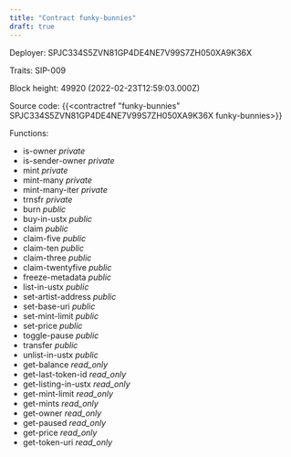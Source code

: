 ```yaml
---
title: "Contract funky-bunnies"
draft: true
---
```

Deployer: SPJC334S5ZVN81GP4DE4NE7V99S7ZH050XA9K36X

Traits:
SIP-009 



Block height: 49920 (2022-02-23T12:59:03.000Z)

Source code: {{<contractref "funky-bunnies" SPJC334S5ZVN81GP4DE4NE7V99S7ZH050XA9K36X funky-bunnies>}}

Functions:

* is-owner _private_
* is-sender-owner _private_
* mint _private_
* mint-many _private_
* mint-many-iter _private_
* trnsfr _private_
* burn _public_
* buy-in-ustx _public_
* claim _public_
* claim-five _public_
* claim-ten _public_
* claim-three _public_
* claim-twentyfive _public_
* freeze-metadata _public_
* list-in-ustx _public_
* set-artist-address _public_
* set-base-uri _public_
* set-mint-limit _public_
* set-price _public_
* toggle-pause _public_
* transfer _public_
* unlist-in-ustx _public_
* get-balance _read_only_
* get-last-token-id _read_only_
* get-listing-in-ustx _read_only_
* get-mint-limit _read_only_
* get-mints _read_only_
* get-owner _read_only_
* get-paused _read_only_
* get-price _read_only_
* get-token-uri _read_only_

